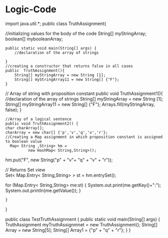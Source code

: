 # Logic-Code
import java.util.*;
    public class TruthAssignment{
	
   //initializing values for the body of the code
	String[] myStringArray;
	boolean[] mybooleanArray;
	
	public static void main(String[] args) {
		//declaration of the array of strings 
				
	}
	//creating a constructor that returns false in all cases
	public  TruthAssignment(){
		String[] myStringArray = new String [1];
		String[] myStringArray11 = new String[] {"F"};
	}
		
// Array of string with proposition constant
	public void TruthAssignment1(){
		//declaration of the array of strings 
		String[] myStringArray = new String [1];
		String[] myStringArray11 = new String[] {"F"};
		Arrays.fill(myStringArray, false);
	}
	
	//Array of a logical sentence
	public void TruthAssignment2() {
	char charArray[];
	charArray = new char[] {'p','v','q','v','r'};
	//Creating a Map assignment in which proposition constant is assigned to boolean value
	  Map< String ,String> hm =  
              new HashMap< String,String>(); 
hm.put("F", new String("p" + "v"+ "q" + "v" + "r")); 
 

// Returns Set view      
Set< Map.Entry< String,String> > st = hm.entrySet();    

for (Map.Entry< String,String> me:st) 
{ 
 System.out.print(me.getKey()+":"); 
 System.out.println(me.getValue()); 
} 


	
	
		
	}
}



public class TestTruthAssignment {
	public static void main(String[] args) {
	TruthAssignment myTruthAssignmnet = new TruthAssignment();
	String[] Array = new String[5];
	String[] Array1 = {"p" + "q" + "r"};
	}
	}
